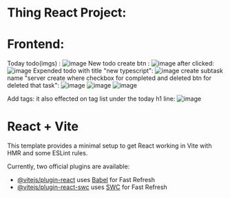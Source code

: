 # Thing React Project:



# Frontend:
Today todo(imgs) : ![image](https://github.com/user-attachments/assets/6afec6ee-f9b4-49f2-8f52-7f1a9333ca2f)
New todo create btn : ![image](https://github.com/user-attachments/assets/a76f5b48-34c7-43d2-a243-0ecd620b5ea7)
after clicked: ![image](https://github.com/user-attachments/assets/1da61f62-9f39-41ce-a848-b81b5d0bd7fa)
Expended todo with title "new typescript": ![image](https://github.com/user-attachments/assets/4fea92b0-c5d0-4796-9dbb-a719c8037e82)
create subtask name "server create where checkbox for completed and deleted btn for deleted that task": 
![image](https://github.com/user-attachments/assets/9f77db1b-ddb9-4941-b736-fe323abc51d2) ![image](https://github.com/user-attachments/assets/1c852ea4-68f3-486b-b7f3-08571cf718bc) ![image](https://github.com/user-attachments/assets/9de5a5b1-2283-42e2-9f03-1efc53a35c57)

Add tags: it also effected on tag list under the today h1 line:
![image](https://github.com/user-attachments/assets/c53410cc-3ba3-4939-b3d3-06b78a850399)








# React + Vite

This template provides a minimal setup to get React working in Vite with HMR and some ESLint rules.

Currently, two official plugins are available:

- [@vitejs/plugin-react](https://github.com/vitejs/vite-plugin-react/blob/main/packages/plugin-react/README.md) uses [Babel](https://babeljs.io/) for Fast Refresh
- [@vitejs/plugin-react-swc](https://github.com/vitejs/vite-plugin-react-swc) uses [SWC](https://swc.rs/) for Fast Refresh
